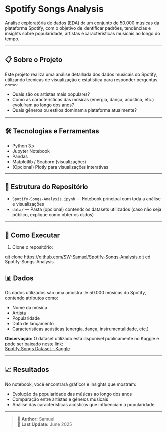 # Spotify Songs Analysis

Análise exploratória de dados (EDA) de um conjunto de 50.000 músicas da plataforma Spotify, com o objetivo de identificar padrões, tendências e insights sobre popularidade, artistas e características musicais ao longo do tempo.

---

## 📋 Sobre o Projeto

Este projeto realiza uma análise detalhada dos dados musicais do Spotify, utilizando técnicas de visualização e estatística para responder perguntas como:

- Quais são os artistas mais populares?
- Como as características das músicas (energia, dança, acústica, etc.) evoluíram ao longo dos anos?
- Quais gêneros ou estilos dominam a plataforma atualmente?

---

## 🛠 Tecnologias e Ferramentas

- Python 3.x
- Jupyter Notebook
- Pandas
- Matplotlib / Seaborn (visualizações)
- (Opcional) Plotly para visualizações interativas

---

## 📂 Estrutura do Repositório

- `Spotify-Songs-Analysis.ipynb` — Notebook principal com toda a análise e visualizações
- `data/` — Pasta (opcional) contendo os datasets utilizados (caso não seja público, explique como obter os dados)

---

## 🚀 Como Executar

1. Clone o repositório:

git clone https://github.com/SW-Samuel/Spotify-Songs-Analysis.git
cd Spotify-Songs-Analysis

## 📊 Dados

Os dados utilizados são uma amostra de 50.000 músicas do Spotify, contendo atributos como:

- Nome da música
- Artista
- Popularidade
- Data de lançamento
- Características acústicas (energia, dança, instrumentalidade, etc.)

**Observação:** O dataset utilizado está disponível publicamente no Kaggle e pode ser baixado neste link:  
[Spotify Songs Dataset - Kaggle](https://www.kaggle.com/datasets/refiaozturk/spotify-songs-dataset)

---

## 📈 Resultados

No notebook, você encontrará gráficos e insights que mostram:

- Evolução da popularidade das músicas ao longo dos anos
- Comparação entre artistas e gêneros musicais
- Análise das características acústicas que influenciam a popularidade

---

> 📌 **Author:** Samuel  
> 📅 **Last Update:** June 2025
